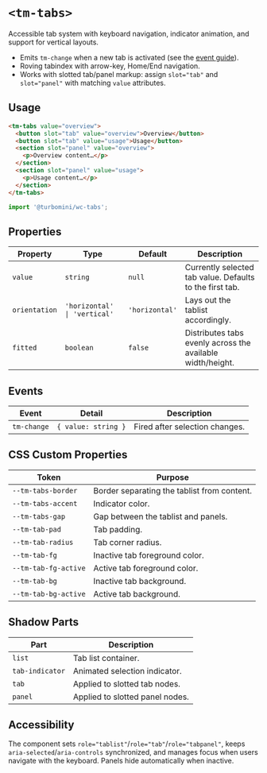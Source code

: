 # `<tm-tabs>`

Accessible tab system with keyboard navigation, indicator animation, and support for vertical layouts.

- Emits `tm-change` when a new tab is activated (see the [event guide](../../docs/web-components/events.md)).
- Roving tabindex with arrow-key, Home/End navigation.
- Works with slotted tab/panel markup: assign `slot="tab"` and `slot="panel"` with matching `value` attributes.

## Usage

```html
<tm-tabs value="overview">
  <button slot="tab" value="overview">Overview</button>
  <button slot="tab" value="usage">Usage</button>
  <section slot="panel" value="overview">
    <p>Overview content…</p>
  </section>
  <section slot="panel" value="usage">
    <p>Usage content…</p>
  </section>
</tm-tabs>
```

```js
import '@turbomini/wc-tabs';
```

## Properties

| Property | Type | Default | Description |
| --- | --- | --- | --- |
| `value` | `string` | `null` | Currently selected tab value. Defaults to the first tab. |
| `orientation` | `'horizontal' \| 'vertical'` | `'horizontal'` | Lays out the tablist accordingly. |
| `fitted` | `boolean` | `false` | Distributes tabs evenly across the available width/height. |

## Events

| Event | Detail | Description |
| --- | --- | --- |
| `tm-change` | `{ value: string }` | Fired after selection changes. |

## CSS Custom Properties

| Token | Purpose |
| --- | --- |
| `--tm-tabs-border` | Border separating the tablist from content. |
| `--tm-tabs-accent` | Indicator color. |
| `--tm-tabs-gap` | Gap between the tablist and panels. |
| `--tm-tab-pad` | Tab padding. |
| `--tm-tab-radius` | Tab corner radius. |
| `--tm-tab-fg` | Inactive tab foreground color. |
| `--tm-tab-fg-active` | Active tab foreground color. |
| `--tm-tab-bg` | Inactive tab background. |
| `--tm-tab-bg-active` | Active tab background. |

## Shadow Parts

| Part | Description |
| --- | --- |
| `list` | Tab list container. |
| `tab-indicator` | Animated selection indicator. |
| `tab` | Applied to slotted tab nodes. |
| `panel` | Applied to slotted panel nodes. |

## Accessibility

The component sets `role="tablist"`/`role="tab"`/`role="tabpanel"`, keeps `aria-selected`/`aria-controls` synchronized, and manages focus when users navigate with the keyboard. Panels hide automatically when inactive.
